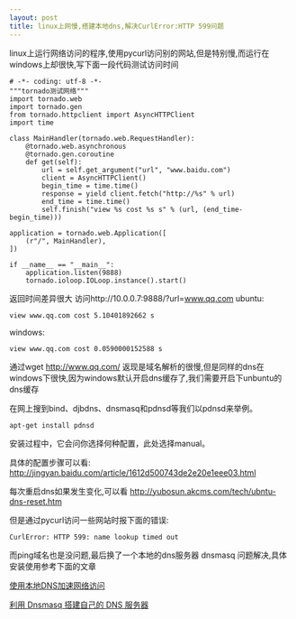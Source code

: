 ```yaml
---
layout: post
title: linux上网慢,搭建本地dns,解决CurlError:HTTP 599问题
---
```



linux上运行网络访问的程序,使用pycurl访问别的网站,但是特别慢,而运行在windows上却很快,写下面一段代码测试访问时间

    # -*- coding: utf-8 -*-
    """tornado测试网络"""
    import tornado.web
    import tornado.gen
    from tornado.httpclient import AsyncHTTPClient
    import time
    
    class MainHandler(tornado.web.RequestHandler):
        @tornado.web.asynchronous
        @tornado.gen.coroutine
        def get(self):
            url = self.get_argument("url", "www.baidu.com")
            client = AsyncHTTPClient()
            begin_time = time.time()
            response = yield client.fetch("http://%s" % url)
            end_time = time.time()
            self.finish("view %s cost %s s" % (url, (end_time-begin_time)))
    
    application = tornado.web.Application([
        (r"/", MainHandler),
    ])
    
    if __name__ == "__main__":
        application.listen(9888)
        tornado.ioloop.IOLoop.instance().start()


返回时间差异很大
访问http://10.0.0.7:9888/?url=www.qq.com
ubuntu:

    view www.qq.com cost 5.10401892662 s
windows:

    view www.qq.com cost 0.0590000152588 s

通过wget http://www.qq.com/ 返现是域名解析的很慢,但是同样的dns在windows下很快,因为windows默认开启dns缓存了,我们需要开启下unbuntu的dns缓存

在网上搜到bind、djbdns、dnsmasq和pdnsd等我们以pdnsd来举例。

    apt-get install pdnsd

安装过程中，它会问你选择何种配置，此处选择manual。

具体的配置步骤可以看:
<http://jingyan.baidu.com/article/1612d500743de2e20e1eee03.html>

每次重启dns如果发生变化,可以看
<http://yubosun.akcms.com/tech/ubntu-dns-reset.htm>

但是通过pycurl访问一些网站时报下面的错误:

    CurlError: HTTP 599: name lookup timed out

而ping域名也是没问题,最后换了一个本地的dns服务器 dnsmasq 问题解决,具体安装使用参考下面的文章

[使用本地DNS加速网络访问](http://wiki.ubuntu.org.cn/%E4%BD%BF%E7%94%A8%E6%9C%AC%E5%9C%B0DNS%E5%8A%A0%E9%80%9F%E7%BD%91%E7%BB%9C%E8%AE%BF%E9%97%AE)

[利用 Dnsmasq 搭建自己的 DNS 服务器](http://wppurking.github.io/blog/2012/10/01/li-yong-dnsmasq-da-jian-zi-ji-de-dns-fu-wu-qi/)

